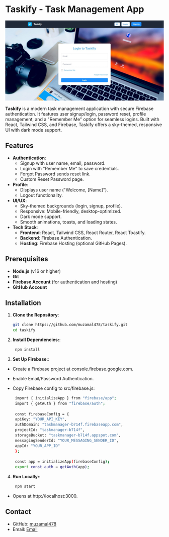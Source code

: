# Taskify - Task Management App

![Taskify Screenshot](screenshot.jpeg)

**Taskify** is a modern task management application with secure Firebase authentication. It features user signup/login, password reset, profile management, and a "Remember Me" option for seamless logins. Built with React, Tailwind CSS, and Firebase, Taskify offers a sky-themed, responsive UI with dark mode support.

## Features

- **Authentication**:
  - Signup with user name, email, password.
  - Login with "Remember Me" to save credentials.
  - Forgot Password sends reset link.
  - Custom Reset Password page.
- **Profile**:
  - Displays user name ("Welcome, [Name]").
  - Logout functionality.
- **UI/UX**:
  - Sky-themed backgrounds (login, signup, profile).
  - Responsive: Mobile-friendly, desktop-optimized.
  - Dark mode support.
  - Smooth animations, toasts, and loading states.
- **Tech Stack**:
  - **Frontend**: React, Tailwind CSS, React Router, React Toastify.
  - **Backend**: Firebase Authentication.
  - **Hosting**: Firebase Hosting (optional GitHub Pages).

## Prerequisites

- **Node.js** (v16 or higher)
- **Git**
- **Firebase Account** (for authentication and hosting)
- **GitHub Account**

## Installation

1. **Clone the Repository**:
   ```bash
   git clone https://github.com/muzamal478/taskify.git
   cd taskify

2. **Install Dependencies:**:
   ```bash
    npm install

3. **Set Up Firebase:**:
- Create a Firebase project at console.firebase.google.com.
- Enable Email/Password Authentication.
- Copy Firebase config to src/firebase.js:

   ```bash
    import { initializeApp } from "firebase/app";
    import { getAuth } from "firebase/auth";
   
    const firebaseConfig = {
    apiKey: "YOUR_API_KEY",
    authDomain: "taskmanager-b714f.firebaseapp.com",
    projectId: "taskmanager-b714f",
    storageBucket: "taskmanager-b714f.appspot.com",
    messagingSenderId: "YOUR_MESSAGING_SENDER_ID",
    appId: "YOUR_APP_ID"
    };
   
    const app = initializeApp(firebaseConfig);
    export const auth = getAuth(app);

4. **Run Locally:**:
   ```bash
    npm start

- Opens at http://localhost:3000.

## Contact
- GitHub: [muzamal478](https://github.com/muzamal478)
- Email: [Email](muzamallasghar47@gmail.com)

